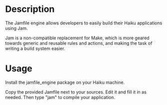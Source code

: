 Description
===========

The Jamfile engine allows developers to easily build their Haiku applications using Jam.

Jam is a non-compatible replacement for Make, which is more geared towards generic and reusable
rules and actions, and making the task of writing a build system easier.

Usage
=====

Install the jamfile_engine package on your Haiku machine.

Copy the provided Jamfile next to your sources. Edit it and fill it in as needed. Then type "jam"
to compile your application.
